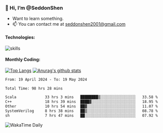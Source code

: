 ### 👋 Hi, I’m @SeddonShen
- Want to learn something.
- 📫 You can contact me at seddonshen2001@gmail.com

#### Technologies:

![skills](https://skillicons.dev/icons?i=scala,js,html,css,bootstrap,jquery,c,cpp,cloudflare,django,docker,flask,git,github,githubactions,linux,latex,mysql,nodejs,ps,php,pr,py,raspberrypi,redis,unreal,v,vscode,vue,bash)

#### Monthly Coding:
[![Top Langs](https://github-readme-stats.vercel.app/api/top-langs?username=seddonshen&show_icons=true&locale=en&layout=compact&hide=html&langs_count=8)](https://github.com/SeddonShen/)
[![Anurag's github stats](https://github-readme-stats.vercel.app/api?username=SeddonShen&count_private=true&show_icons=true)](https://github.com/anuraghazra/github-readme-stats)
<!--START_SECTION:waka-->

```txt
From: 19 April 2024 - To: 19 May 2024

Total Time: 98 hrs 28 mins

Scala             33 hrs 3 mins   ████████▒░░░░░░░░░░░░░░░░   33.58 %
C++               18 hrs 39 mins  ████▓░░░░░░░░░░░░░░░░░░░░   18.95 %
Other             10 hrs 54 mins  ██▓░░░░░░░░░░░░░░░░░░░░░░   11.07 %
SystemVerilog     8 hrs 38 mins   ██▒░░░░░░░░░░░░░░░░░░░░░░   08.78 %
sh                7 hrs 47 mins   ██░░░░░░░░░░░░░░░░░░░░░░░   07.92 %
```

<!--END_SECTION:waka-->

![WakaTime Daily](https://wakatime.com/share/@seddon2001/61a7e342-5f12-4fea-bf92-1fac161e97d6.svg)
<!---
SeddonShen/SeddonShen is a ✨ special ✨ repository because its `README.md` (this file) appears on your GitHub profile.
You can click the Preview link to take a look at your changes.
--->

